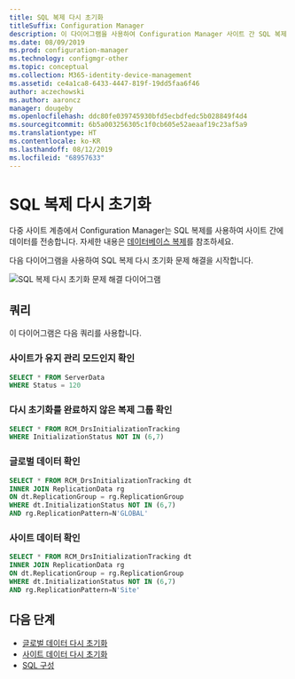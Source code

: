 ```yaml
---
title: SQL 복제 다시 초기화
titleSuffix: Configuration Manager
description: 이 다이어그램을 사용하여 Configuration Manager 사이트 간 SQL 복제 다시 초기화 문제 해결을 시작합니다.
ms.date: 08/09/2019
ms.prod: configuration-manager
ms.technology: configmgr-other
ms.topic: conceptual
ms.collection: M365-identity-device-management
ms.assetid: ce4a1ca8-6433-4447-819f-19dd5faa6f46
author: aczechowski
ms.author: aaroncz
manager: dougeby
ms.openlocfilehash: ddc80fe039745930bfd5ecbdfedc5b028849f4d4
ms.sourcegitcommit: 6b5a003256305c1f0cb605e52aeaaf19c23af5a9
ms.translationtype: HT
ms.contentlocale: ko-KR
ms.lasthandoff: 08/12/2019
ms.locfileid: "68957633"
---
```

# <a name="sql-replication-reinit"></a>SQL 복제 다시 초기화

다중 사이트 계층에서 Configuration Manager는 SQL 복제를 사용하여 사이트 간에 데이터를 전송합니다. 자세한 내용은 [데이터베이스 복제](/sccm/core/plan-design/hierarchy/database-replication)를 참조하세요.

다음 다이어그램을 사용하여 SQL 복제 다시 초기화 문제 해결을 시작합니다.

![SQL 복제 다시 초기화 문제 해결 다이어그램](media/sql-replication-reinit.svg)

## <a name="queries"></a>쿼리

이 다이어그램은 다음 쿼리를 사용합니다.

### <a name="check-if-site-is-in-maintenance-mode"></a>사이트가 유지 관리 모드인지 확인

```sql
SELECT * FROM ServerData
WHERE Status = 120
```

### <a name="check-which-replication-group-hasnt-completed-reinit"></a>다시 초기화를 완료하지 않은 복제 그룹 확인

```sql
SELECT * FROM RCM_DrsInitializationTracking
WHERE InitializationStatus NOT IN (6,7)
```

### <a name="check-global-data"></a>글로벌 데이터 확인

```sql
SELECT * FROM RCM_DrsInitializationTracking dt
INNER JOIN ReplicationData rg
ON dt.ReplicationGroup = rg.ReplicationGroup
WHERE dt.InitializationStatus NOT IN (6,7)
AND rg.ReplicationPattern=N'GLOBAL'
```

### <a name="check-site-data"></a>사이트 데이터 확인

```sql
SELECT * FROM RCM_DrsInitializationTracking dt
INNER JOIN ReplicationData rg
ON dt.ReplicationGroup = rg.ReplicationGroup
WHERE dt.InitializationStatus NOT IN (6,7)
AND rg.ReplicationPattern=N'Site'
```

## <a name="next-steps"></a>다음 단계

- [글로벌 데이터 다시 초기화](/sccm/core/servers/manage/replication/global-data-reinit)
- [사이트 데이터 다시 초기화](/sccm/core/servers/manage/replication/site-data-reinit)
- [SQL 구성](/sccm/core/servers/manage/replication/sql-configuration)
